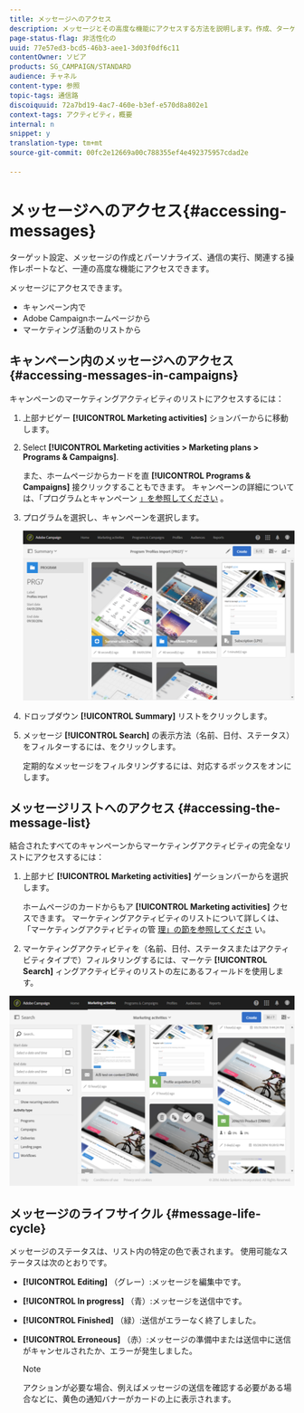 ```yaml
---
title: メッセージへのアクセス
description: メッセージとその高度な機能にアクセスする方法を説明します。作成、ターゲット設定、パーソナライゼーション、実行、レポート作成を行います。」
page-status-flag: 非活性化の
uuid: 77e57ed3-bcd5-46b3-aee1-3d03f0df6c11
contentOwner: ソビア
products: SG_CAMPAIGN/STANDARD
audience: チャネル
content-type: 参照
topic-tags: 通信路
discoiquuid: 72a7bd19-4ac7-460e-b3ef-e570d8a802e1
context-tags: アクティビティ，概要
internal: n
snippet: y
translation-type: tm+mt
source-git-commit: 00fc2e12669a00c788355ef4e492375957cdad2e

---
```



# メッセージへのアクセス{#accessing-messages}

ターゲット設定、メッセージの作成とパーソナライズ、通信の実行、関連する操作レポートなど、一連の高度な機能にアクセスできます。

メッセージにアクセスできます。

* キャンペーン内で
* Adobe Campaignホームページから
* マーケティング活動のリストから

## キャンペーン内のメッセージへのアクセス {#accessing-messages-in-campaigns}

キャンペーンのマーケティングアクティビティのリストにアクセスするには：

1. 上部ナビゲー **[!UICONTROL Marketing activities]** ションバーからに移動します。
1. Select **[!UICONTROL Marketing activities > Marketing plans > Programs & Campaigns]**.

   また、ホームページからカードを直 **[!UICONTROL Programs & Campaigns]** 接クリックすることもできます。 キャンペーンの詳細については、「プログラムとキャンペーン [」を参照してください](../../start/using/programs-and-campaigns.md) 。

1. プログラムを選択し、キャンペーンを選択します。

   ![](assets/delivery_list_1.png)

1. ドロップダウン **[!UICONTROL Summary]** リストをクリックします。
1. メッセージ **[!UICONTROL Search]** の表示方法（名前、日付、ステータス）をフィルターするには、をクリックします。

   定期的なメッセージをフィルタリングするには、対応するボックスをオンにします。

## メッセージリストへのアクセス {#accessing-the-message-list}

結合されたすべてのキャンペーンからマーケティングアクティビティの完全なリストにアクセスするには：

1. 上部ナビ **[!UICONTROL Marketing activities]** ゲーションバーからを選択します。

   ホームページのカードからもア **[!UICONTROL Marketing activities]** クセスできます。 マーケティングアクティビティのリストについて詳しくは、「マーケティングアクティビティの管 [理」の節を参照してくださ](../../start/using/marketing-activities.md#creating-a-marketing-activity) い。

1. マーケティングアクティビティを（名前、日付、ステータスまたはアクティビティタイプで）フィルタリングするには、マーケテ **[!UICONTROL Search]** ィングアクティビティのリストの左にあるフィールドを使用します。

![](assets/delivery_list_2.png)

## メッセージのライフサイクル {#message-life-cycle}

メッセージのステータスは、リスト内の特定の色で表されます。 使用可能なステータスは次のとおりです。

* **[!UICONTROL Editing]** （グレー）:メッセージを編集中です。
* **[!UICONTROL In progress]** （青）:メッセージを送信中です。
* **[!UICONTROL Finished]** （緑）:送信がエラーなく終了しました。
* **[!UICONTROL Erroneous]** （赤）:メッセージの準備中または送信中に送信がキャンセルされたか、エラーが発生しました。

   >[!NOTE]
   >
   >アクションが必要な場合、例えばメッセージの送信を確認する必要がある場合などに、黄色の通知バナーがカードの上に表示されます。

